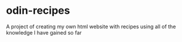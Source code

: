 # odin-recipes
A project of creating my own html website with recipes using all of the knowledge I have gained so far

